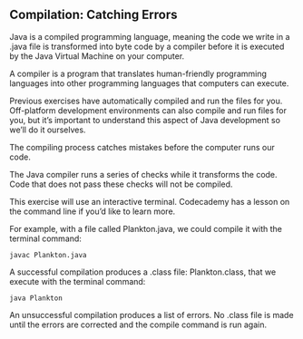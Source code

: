 ## Compilation: Catching Errors

Java is a compiled programming language, meaning the code we write in a .java file is transformed into byte code by a compiler before it is executed by the Java Virtual Machine on your computer.

A compiler is a program that translates human-friendly programming languages into other programming languages that computers can execute.

Previous exercises have automatically compiled and run the files for you. Off-platform development environments can also compile and run files for you, but it’s important to understand this aspect of Java development so we’ll do it ourselves.

The compiling process catches mistakes before the computer runs our code.

The Java compiler runs a series of checks while it transforms the code. Code that does not pass these checks will not be compiled.

This exercise will use an interactive terminal. Codecademy has a lesson on the command line if you’d like to learn more.

For example, with a file called Plankton.java, we could compile it with the terminal command:

```
javac Plankton.java

```

A successful compilation produces a .class file: Plankton.class, that we execute with the terminal command:

```
java Plankton

```

An unsuccessful compilation produces a list of errors. No .class file is made until the errors are corrected and the compile command is run again.
